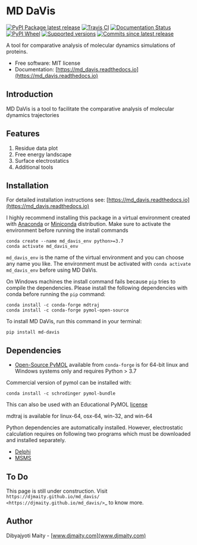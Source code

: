 MD DaVis
========

[![PyPI Package latest release][pypi-badge]][pypi-link]
[![Travis CI][travis-badge]][travis-link]
[![Documentation Status][docs-badge]][docs-link]
[![PyPI Wheel][wheel-badge]][wheel-link]
[![Supported versions][python-badge]][python-link]
[![Commits since latest release][commits-badge]][commits-link]

A tool for comparative analysis of molecular dynamics simulations of proteins.

* Free software: MIT license
* Documentation: [https://md_davis.readthedocs.io](https://md_davis.readthedocs.io)

Introduction
------------

MD DaVis is a tool to facilitate the comparative analysis of molecular 
dynamics trajectories


Features
--------

1. Residue data plot
2. Free energy landscape
3. Surface electrostatics
4. Additional tools


Installation
------------

For detailed installation instructions see: 
[https://md_davis.readthedocs.io](https://md_davis.readthedocs.io)

I highly recommend installing this package in a virtual environment created with 
[Anaconda](https://www.anaconda.com/products/individual) or 
[Miniconda](https://docs.conda.io/en/latest/miniconda.html) distribution. 
Make sure to activate the environment before running the install commands
```console
conda create --name md_davis_env python>=3.7
conda activate md_davis_env
```
`md_davis_env` is the name of the virtual environment and you can choose any name you like.
The environment must be activated with `conda activate md_davis_env` before using MD DaVis.

On Windows machines the install command fails because `pip` tries to compile 
the dependencies. Please install the following dependencies with conda before 
running the `pip` command:
```console
conda install -c conda-forge mdtraj
conda install -c conda-forge pymol-open-source
```

To install MD DaVis, run this command in your terminal:
```shell
pip install md-davis
```

Dependencies
------------

* [Open-Source PyMOL](https://github.com/schrodinger/pymol-open-source) available from `conda-forge` is for 64-bit linux and 
Windows systems only and requires Python > 3.7

Commercial version of pymol can be installed with:
```console
conda install -c schrodinger pymol-bundle
```
This can also be used with an Educational PyMOL [license](https://pymol.org/edu/?q=educational)

mdtraj is available for linux-64, osx-64, win-32, and win-64

Python dependencies are automatically installed. However, electrostatic 
calculation requires on following two programs which must be downloaded 
and installed separately.
* [Delphi](http://compbio.clemson.edu/delphi)
* [MSMS](http://mgltools.scripps.edu/downloads#msms)

To Do
-----

This page is still under construction. Visit `https://djmaity.github.io/md_davis/ <https://djmaity.github.io/md_davis/>`_ to know more.

Author
------

Dibyajyoti Maity - [www.djmaity.com](www.djmaity.com)

<!--  --------------------------------------------------------------------- -->
[pypi-badge]: https://img.shields.io/pypi/v/md-davis.svg
[pypi-link]: https://pypi.org/project/md-davis
[travis-badge]: https://travis-ci.org/uiri/toml.svg?branch=master
[travis-link]: https://travis-ci.org/
[docs-badge]: https://readthedocs.org/projects/md_davis/badge/?style=flat
[docs-link]: https://md_davis.readthedocs.io/
[wheel-badge]: https://img.shields.io/pypi/wheel/md-davis.svg
[wheel-link]: https://pypi.org/project/md-davis
[python-badge]: https://img.shields.io/pypi/pyversions/md-davis.svg
[python-link]: https://pypi.org/project/md-davis
[commits-badge]: https://img.shields.io/github/commits-since/djmaity/md_davis/v0.3.0.svg
[commits-link]: https://github.com/djmaity/md_davis/compare/v0.3.0...master

